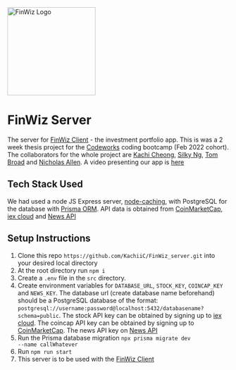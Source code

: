 <img src="https://user-images.githubusercontent.com/32797002/169280194-9103ceac-adf5-42c7-bcb1-ba3803956c34.png" alt="FinWiz Logo" width="200"/>

# FinWiz Server
The server for [FinWiz Client](https://github.com/KachiiC/FinWiz_client) - the investment portfolio app. This is was a 2 week thesis project for the [Codeworks](https://codeworks.me/) coding bootcamp (Feb 2022 cohort). The collaborators for the whole project are [Kachi Cheong](https://github.com/KachiiC), [Silky Ng](https://github.com/silkster87), [Tom Broad](https://github.com/MrBroadie) and [Nicholas Allen](https://github.com/nicallennn). A video presenting our app is [here](https://youtu.be/PwS7_ZV5BRI)

## Tech Stack Used
We had used a node JS Express server, [node-caching](https://github.com/node-cache/node-cache), with PostgreSQL for the database with [Prisma ORM](https://www.prisma.io/). API data is obtained from [CoinMarketCap](https://coinmarketcap.com/api/), [iex cloud](https://iexcloud.io/) and [News API](https://newsapi.org/)

## Setup Instructions

1. Clone this repo `https://github.com/KachiiC/FinWiz_server.git` into your desired local directory
2. At the root directory run <code>npm i</code>
3. Create a `.env` file in the `src` directory.
4. Create environment variables for `DATABASE_URL`, `STOCK_KEY`, `COINCAP_KEY` and `NEWS_KEY`. The database url (create database name beforehand) should be a PostgreSQL database of the format: `postgresql://username:password@localhost:5432/databasename?schema=public`. The stock API key can be obtained by signing up to [iex cloud](https://iexcloud.io/). The coincap API key can be obtained by signing up to [CoinMarketCap](https://coinmarketcap.com/api/). The news API key on [News API](https://newsapi.org/)
5. Run the Prisma database migration <code>npx prisma migrate dev --name callWhatever</code>
6. Run <code>npm run start</code>
7. This server is to be used with the [FinWiz Client](https://github.com/KachiiC/FinWiz_client)